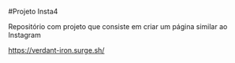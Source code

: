 #Projeto Insta4

Repositório com projeto que consiste em criar um página similar ao Instagram

https://verdant-iron.surge.sh/
